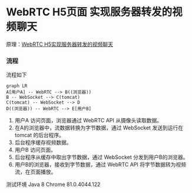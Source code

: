 #  WebRTC H5页面 实现服务器转发的视频聊天

原理：[WebRTC H5实现服务器转发的视频聊天](https://blog.csdn.net/Cceking/article/details/80297249)

### 流程

流程如下

```mermaid
graph LR
A[用户A] -- WebRTC --> B((浏览器))
B -- WebSocket --> C(tomcat)
C(tomcat) -- WebSocket --> D
D((浏览器)) -- WebRTC --> E[用户B]
```

1. 用户A 访问页面，浏览器通过 WebRTC API 从摄像头读取数据。
2. 在A的浏览器中，流数据转换为字节数据，通过 WebSocket 发送到运行在 tomcat 的后台程序。
3. 后台程序缓存视频数据。
4. 用户B 访问页面。
5. 后台程序从缓存中取出字节数据，通过 WebSocket 分发到用户B的浏览器。
6. 用户B的浏览器，接收到字节数据，通过 WebRTC API 将字节数据转为视频流，在页面播放。


测试环境
Java 8
Chrome 81.0.4044.122